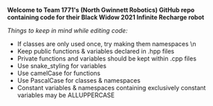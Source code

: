 **Welcome to Team 1771's (North Gwinnett Robotics) GitHub repo containing code for their Black Widow 2021 Infinite Recharge robot**

*Things to keep in mind while editing code:*
-  If classes are only used once, try making them namespaces \n
-  Keep public functions & variables declared in .hpp files
-  Private functions and variables should be kept within .cpp files
-  Use snake_styling for variables
-  Use camelCase for functions
-  Use PascalCase for classes & namespaces
-  Constant variables & namespaces containing exclusively constant variables may be ALLUPPERCASE
  
